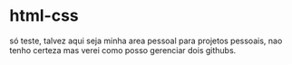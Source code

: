 # html-css
só teste, talvez aqui seja minha area pessoal para projetos pessoais, nao tenho certeza mas verei como posso gerenciar dois githubs.

